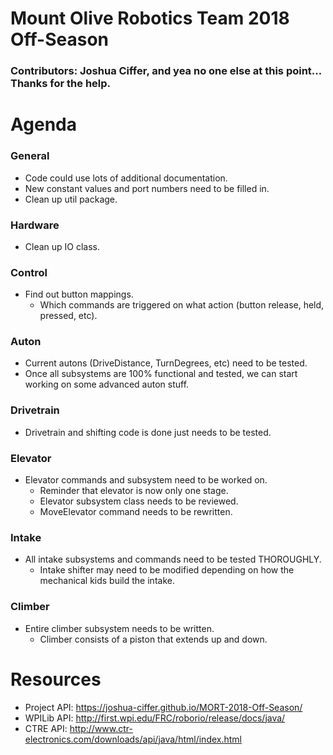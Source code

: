 # Mount Olive Robotics Team 2018 Off-Season
### Contributors: Joshua Ciffer, and yea no one else at this point... Thanks for the help.


# Agenda

### General
- Code could use lots of additional documentation.
- New constant values and port numbers need to be filled in.
- Clean up util package.
### Hardware
- Clean up IO class.
### Control
- Find out button mappings.
  - Which commands are triggered on what action (button release, held, pressed, etc).
### Auton
- Current autons (DriveDistance, TurnDegrees, etc) need to be tested.
- Once all subsystems are 100% functional and tested, we can start working on some advanced auton stuff.
### Drivetrain
- Drivetrain and shifting code is done just needs to be tested.
### Elevator
- Elevator commands and subsystem need to be worked on.
  - Reminder that elevator is now only one stage.
  - Elevator subsystem class needs to be reviewed.
  - MoveElevator command needs to be rewritten.
### Intake
- All intake subsystems and commands need to be tested THOROUGHLY.
  - Intake shifter may need to be modified depending on how the mechanical kids build the intake.
### Climber
- Entire climber subsystem needs to be written.
  - Climber consists of a piston that extends up and down.

# Resources
- Project API: https://joshua-ciffer.github.io/MORT-2018-Off-Season/
- WPILib API: http://first.wpi.edu/FRC/roborio/release/docs/java/
- CTRE API: http://www.ctr-electronics.com/downloads/api/java/html/index.html
